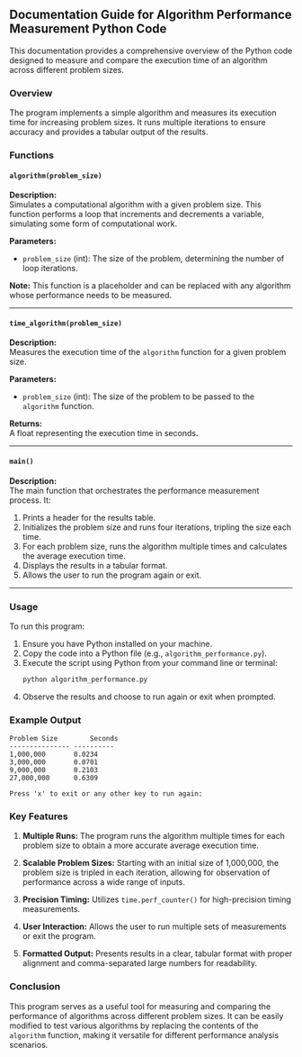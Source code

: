 ## Documentation Guide for Algorithm Performance Measurement Python Code

This documentation provides a comprehensive overview of the Python code designed to measure and compare the execution time of an algorithm across different problem sizes.

### Overview

The program implements a simple algorithm and measures its execution time for increasing problem sizes. It runs multiple iterations to ensure accuracy and provides a tabular output of the results.

### Functions

#### `algorithm(problem_size)`

**Description:**  
Simulates a computational algorithm with a given problem size. This function performs a loop that increments and decrements a variable, simulating some form of computational work.

**Parameters:**
- `problem_size` (int): The size of the problem, determining the number of loop iterations.

**Note:** This function is a placeholder and can be replaced with any algorithm whose performance needs to be measured.

---

#### `time_algorithm(problem_size)`

**Description:**  
Measures the execution time of the `algorithm` function for a given problem size.

**Parameters:**
- `problem_size` (int): The size of the problem to be passed to the `algorithm` function.

**Returns:**  
A float representing the execution time in seconds.

---

#### `main()`

**Description:**  
The main function that orchestrates the performance measurement process. It:
1. Prints a header for the results table.
2. Initializes the problem size and runs four iterations, tripling the size each time.
3. For each problem size, runs the algorithm multiple times and calculates the average execution time.
4. Displays the results in a tabular format.
5. Allows the user to run the program again or exit.

---

### Usage

To run this program:

1. Ensure you have Python installed on your machine.
2. Copy the code into a Python file (e.g., `algorithm_performance.py`).
3. Execute the script using Python from your command line or terminal:
   ```bash
   python algorithm_performance.py
   ```
4. Observe the results and choose to run again or exit when prompted.

### Example Output

```
Problem Size    	Seconds   
---------------	----------
1,000,000      	0.0234
3,000,000      	0.0701
9,000,000      	0.2103
27,000,000     	0.6309

Press 'x' to exit or any other key to run again: 
```

### Key Features

1. **Multiple Runs:** The program runs the algorithm multiple times for each problem size to obtain a more accurate average execution time.

2. **Scalable Problem Sizes:** Starting with an initial size of 1,000,000, the problem size is tripled in each iteration, allowing for observation of performance across a wide range of inputs.

3. **Precision Timing:** Utilizes `time.perf_counter()` for high-precision timing measurements.

4. **User Interaction:** Allows the user to run multiple sets of measurements or exit the program.

5. **Formatted Output:** Presents results in a clear, tabular format with proper alignment and comma-separated large numbers for readability.

### Conclusion

This program serves as a useful tool for measuring and comparing the performance of algorithms across different problem sizes. It can be easily modified to test various algorithms by replacing the contents of the `algorithm` function, making it versatile for different performance analysis scenarios.